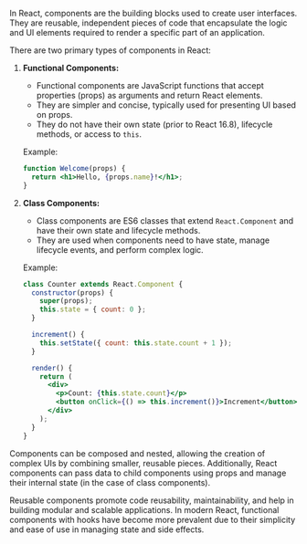 In React, components are the building blocks used to create user interfaces. They are reusable, independent pieces of code that encapsulate the logic and UI elements required to render a specific part of an application.

There are two primary types of components in React:

1. **Functional Components:**
   - Functional components are JavaScript functions that accept properties (props) as arguments and return React elements.
   - They are simpler and concise, typically used for presenting UI based on props.
   - They do not have their own state (prior to React 16.8), lifecycle methods, or access to `this`.

   Example:
   ```jsx
   function Welcome(props) {
     return <h1>Hello, {props.name}!</h1>;
   }
   ```

2. **Class Components:**
   - Class components are ES6 classes that extend `React.Component` and have their own state and lifecycle methods.
   - They are used when components need to have state, manage lifecycle events, and perform complex logic.
   
   Example:
   ```jsx
   class Counter extends React.Component {
     constructor(props) {
       super(props);
       this.state = { count: 0 };
     }

     increment() {
       this.setState({ count: this.state.count + 1 });
     }

     render() {
       return (
         <div>
           <p>Count: {this.state.count}</p>
           <button onClick={() => this.increment()}>Increment</button>
         </div>
       );
     }
   }
   ```

Components can be composed and nested, allowing the creation of complex UIs by combining smaller, reusable pieces. Additionally, React components can pass data to child components using props and manage their internal state (in the case of class components).

Reusable components promote code reusability, maintainability, and help in building modular and scalable applications. In modern React, functional components with hooks have become more prevalent due to their simplicity and ease of use in managing state and side effects.
